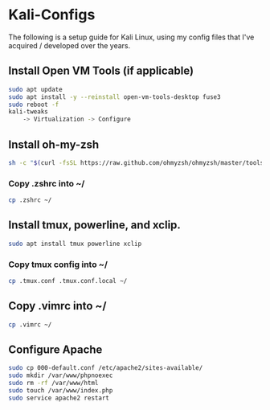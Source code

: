 # Kali-Configs

The following is a setup guide for Kali Linux, using my config files that I've acquired / developed over the years.

## Install Open VM Tools (if applicable)

```bash
sudo apt update
sudo apt install -y --reinstall open-vm-tools-desktop fuse3
sudo reboot -f
kali-tweaks
	-> Virtualization -> Configure
```

## Install oh-my-zsh

```bash
sh -c "$(curl -fsSL https://raw.github.com/ohmyzsh/ohmyzsh/master/tools/install.sh)"
```

### Copy .zshrc into ~/

```bash
cp .zshrc ~/
```

## Install tmux, powerline, and xclip.

```bash
sudo apt install tmux powerline xclip
```

### Copy tmux config into ~/

```bash
cp .tmux.conf .tmux.conf.local ~/
```

## Copy .vimrc into ~/

```bash
cp .vimrc ~/
```

## Configure Apache

```bash
sudo cp 000-default.conf /etc/apache2/sites-available/
sudo mkdir /var/www/phpnoexec
sudo rm -rf /var/www/html
sudo touch /var/www/index.php
sudo service apache2 restart
```
